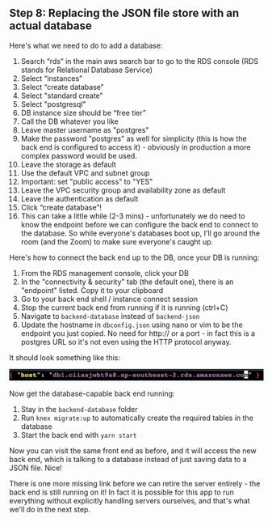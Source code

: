 ## Step 8: Replacing the JSON file store with an actual database

Here's what we need to do to add a database:

1. Search “rds” in the main aws search bar to go to the RDS console (RDS stands for Relational Database Service)
2. Select “instances”
3. Select “create database”
4. Select "standard create"
5. Select "postgresql"
6. DB instance size should be “free tier”
7. Call the DB whatever you like
8. Leave master username as "postgres"
9. Make the password "postgres" as well for simplicity (this is how the back end is configured to access it) - obviously in production a more complex password would be used.
10. Leave the storage as default
11. Use the default VPC and subnet group
12. Important: set "public access" to "YES"
13. Leave the VPC security group and availability zone as default
14. Leave the authentication as default
15. Click “create database”!
16. This can take a little while (2-3 mins) - unfortunately we do need to know the endpoint before we can configure the back end to connect to the database. So while everyone's databases boot up, I'll go around the room (and the Zoom) to make sure everyone's caught up.

Here's how to connect the back end up to the DB, once your DB is running:

1. From the RDS management console, click your DB
2. In the "connectivity & security" tab (the default one), there is an "endpoint" listed. Copy it to your clipboard
3. Go to your back end shell / instance connect session
4. Stop the current back end from running if it is running (ctrl+C)
5. Navigate to `backend-database` instead of `backend-json`
6. Update the hostname in `dbconfig.json` using nano or vim to be the endpoint you just copied. No need for http:// or a port - in fact this is a postgres URL so it's not even using the HTTP protocol anyway.

It should look something like this:

![DB config file](./images/config-db.png)

Now get the database-capable back end running:

1. Stay in the `backend-database` folder
2. Run `knex migrate:up` to automatically create the required tables in the database
3. Start the back end with `yarn start`

Now you can visit the same front end as before, and it will access the new back end, which is talking to a database instead of just saving data to a JSON file. Nice!

There is one more missing link before we can retire the server entirely - the back end is still running on it! In fact it is possible for this app to run everything without explicitly handling servers ourselves, and that's what we'll do in the next step.
